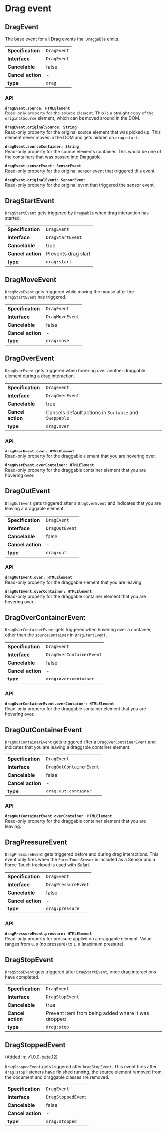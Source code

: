 # Drag event

## DragEvent

The base event for all Drag events that `Draggable` emits.

|                   |             |
| ----------------- | ----------- |
| **Specification** | `DragEvent` |
| **Interface**     | `DragEvent` |
| **Cancelable**    | false       |
| **Cancel action** | -           |
| **type**          | `drag`      |

### API

**`dragEvent.source: HTMLElement`**  
Read-only property for the source element. This is a straight copy of the `originalSource`
element, which can be moved around in the DOM.

**`dragEvent.originalSource: String`**  
Read-only property for the original source element that was picked up. This element never
moves in the DOM and gets hidden on `drag:start`.

**`dragEvent.sourceContainer: String`**  
Read-only property for the source elements container. This would be one of the containers that
was passed into Draggable.

**`dragEvent.sensorEvent: SensorEvent`**  
Read-only property for the original sensor event that triggered this event.

**`dragEvent.originalEvent: SensorEvent`**  
Read-only property for the original event that triggered the sensor event.

## DragStartEvent

`DragStartEvent` gets triggered by `Draggable` when drag interaction has started.

|                   |                     |
| ----------------- | ------------------- |
| **Specification** | `DragEvent`         |
| **Interface**     | `DragStartEvent`    |
| **Cancelable**    | true                |
| **Cancel action** | Prevents drag start |
| **type**          | `drag:start`        |

## DragMoveEvent

`DragMoveEvent` gets triggered while moving the mouse after the `DragStartEvent` has triggered.

|                   |                 |
| ----------------- | --------------- |
| **Specification** | `DragEvent`     |
| **Interface**     | `DragMoveEvent` |
| **Cancelable**    | false           |
| **Cancel action** | -               |
| **type**          | `drag:move`     |

## DragOverEvent

`DragOverEvent` gets triggered when hovering over another draggable element during a drag
interaction.

|                   |                                                       |
| ----------------- | ----------------------------------------------------- |
| **Specification** | `DragEvent`                                           |
| **Interface**     | `DragOverEvent`                                       |
| **Cancelable**    | true                                                  |
| **Cancel action** | Cancels default actions in `Sortable` and `Swappable` |
| **type**          | `drag:over`                                           |

### API

**`dragOverEvent.over: HTMLElement`**  
Read-only property for the draggable element that you are hovering over.

**`dragOverEvent.overContainer: HTMLElement`**  
Read-only property for the draggable container element that you are hovering over.

## DragOutEvent

`DragOutEvent` gets triggered after a `DragOverEvent` and indicates that you are leaving
a draggable element.

|                   |                |
| ----------------- | -------------- |
| **Specification** | `DragEvent`    |
| **Interface**     | `DragOutEvent` |
| **Cancelable**    | false          |
| **Cancel action** | -              |
| **type**          | `drag:out`     |

### API

**`dragOutEvent.over: HTMLElement`**  
Read-only property for the draggable element that you are leaving.

**`dragOutEvent.overContainer: HTMLElement`**  
Read-only property for the draggable container element that you are hovering over.

## DragOverContainerEvent

`DragOverContainerEvent` gets triggered when hovering over a container, other than the `sourceContainer` in `DragStartEvent`.

|                   |                          |
| ----------------- | ------------------------ |
| **Specification** | `DragEvent`              |
| **Interface**     | `DragOverContainerEvent` |
| **Cancelable**    | false                    |
| **Cancel action** | -                        |
| **type**          | `drag:over:container`    |

### API

**`dragOverContainerEvent.overContainer: HTMLElement`**  
Read-only property for the draggable container element that you are hovering over.

## DragOutContainerEvent

`DragOutContainerEvent` gets triggered after a `DragOverContainerEvent` and indicates that
you are leaving a draggable container element.

|                   |                         |
| ----------------- | ----------------------- |
| **Specification** | `DragEvent`             |
| **Interface**     | `DragOutContainerEvent` |
| **Cancelable**    | false                   |
| **Cancel action** | -                       |
| **type**          | `drag:out:container`    |

### API

**`dragOutContainerEvent.overContainer: HTMLElement`**  
Read-only property for the draggable container element that you are leaving.

## DragPressureEvent

`DragPressureEvent` gets triggered before and during drag interactions. This event
only fires when the `ForceTouchSensor` is included as a Sensor and a Force Touch trackpad
is used with Safari.

|                   |                     |
| ----------------- | ------------------- |
| **Specification** | `DragEvent`         |
| **Interface**     | `DragPressureEvent` |
| **Cancelable**    | false               |
| **Cancel action** | -                   |
| **type**          | `drag:pressure`     |

### API

**`dragPressureEvent.pressure: HTMLElement`**  
Read-only property for pressure applied on a draggable element. Value ranges from `0.0` (no pressure) to `1.0` (maximum pressure).

## DragStopEvent

`DragStopEvent` gets triggered after `DragStartEvent`, once drag interactions have completed.

|                   |                                                    |
| ----------------- | -------------------------------------------------- |
| **Specification** | `DragEvent`                                        |
| **Interface**     | `DragStopEvent`                                    |
| **Cancelable**    | true                                               |
| **Cancel action** | Prevent item from being added where it was dropped |
| **type**          | `drag:stop`                                        |

## DragStoppedEvent

(Added in: v1.0.0-beta.12)

`DragStoppedEvent` gets triggered after `DragStopEvent`. This event fires after `drag:stop` listeners have finished running,
the source element removed from the document and draggable classes are removed.

|                   |                    |
| ----------------- | ------------------ |
| **Specification** | `DragEvent`        |
| **Interface**     | `DragStoppedEvent` |
| **Cancelable**    | false              |
| **Cancel action** | -                  |
| **type**          | `drag:stopped`     |
